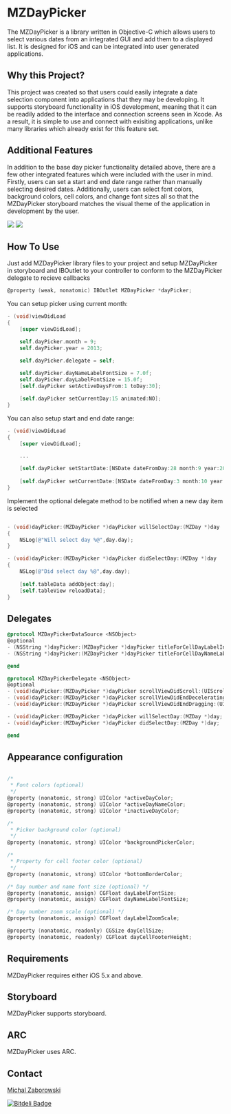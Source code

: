 MZDayPicker
===========

The MZDayPicker is a library written in Objective-C which allows users to 
select various dates from an integrated GUI and add them to a displayed 
list. It is designed for iOS and can be integrated into user generated 
applications. 

## Why this Project?

This project was created so that users could easily integrate a date 
selection component into applications that they may be developing. It 
supports storyboard functionality in iOS development, meaning that it can 
be readily added to the interface and connection screens seen in Xcode. As 
a result, it is simple to use and connect with exisiting applications, 
unlike many libraries which already exist for this feature set.

## Additional Features
In addition to the base day picker functionality detailed above, there are 
a few other integrated features which were included with the user in mind. 
Firstly, users can set a start and end date range rather than manually 
selecting desired dates. Additionally, users can select font colors, 
background colors, cell colors, and change font sizes all so that the 
MZDayPicker storyboard matches the visual theme of the application in 
development by the user.

[![](https://raw.github.com/m1entus/MZDayPicker/master/Screens/screen1.png)](https://raw.github.com/m1entus/MZDayPicker/master/Screens/screen1@2x.png)
[![](https://raw.github.com/m1entus/MZDayPicker/master/Screens/animation.gif)](https://raw.github.com/m1entus/MZDayPicker/master/Screens/animation.gif)

## How To Use

Just add MZDayPicker library files to your project and setup MZDayPicker in storyboard and IBOutlet to your controller to conform to the MZDayPicker delegate to recieve callbacks

``` objective-c
@property (weak, nonatomic) IBOutlet MZDayPicker *dayPicker;
```

You can setup picker using current month:

``` objective-c
- (void)viewDidLoad
{
    [super viewDidLoad];

	self.dayPicker.month = 9;
    self.dayPicker.year = 2013;

    self.dayPicker.delegate = self;
    
    self.dayPicker.dayNameLabelFontSize = 7.0f;
    self.dayPicker.dayLabelFontSize = 15.0f;
    [self.dayPicker setActiveDaysFrom:1 toDay:30];

    [self.dayPicker setCurrentDay:15 animated:NO];
}
```
You can also setup start and end date range:

``` objective-c
- (void)viewDidLoad
{
    [super viewDidLoad];

    ...

    [self.dayPicker setStartDate:[NSDate dateFromDay:28 month:9 year:2013] endDate:[NSDate dateFromDay:5 month:10 year:2013]];
    
    [self.dayPicker setCurrentDate:[NSDate dateFromDay:3 month:10 year:2013] animated:NO];
}
```

Implement the optional delegate method to be notified when a new day item is selected

``` objective-c

- (void)dayPicker:(MZDayPicker *)dayPicker willSelectDay:(MZDay *)day
{
    NSLog(@"Will select day %@",day.day);
}

- (void)dayPicker:(MZDayPicker *)dayPicker didSelectDay:(MZDay *)day
{
    NSLog(@"Did select day %@",day.day);
    
    [self.tableData addObject:day];
    [self.tableView reloadData];
}

```

## Delegates

``` objective-c
@protocol MZDayPickerDataSource <NSObject>
@optional
- (NSString *)dayPicker:(MZDayPicker *)dayPicker titleForCellDayLabelInDay:(MZDay *)day;
- (NSString *)dayPicker:(MZDayPicker *)dayPicker titleForCellDayNameLabelInDay:(MZDay *)day;

@end

@protocol MZDayPickerDelegate <NSObject>
@optional
- (void)dayPicker:(MZDayPicker *)dayPicker scrollViewDidScroll:(UIScrollView *)scrollView;
- (void)dayPicker:(MZDayPicker *)dayPicker scrollViewDidEndDecelerating:(UIScrollView *)scrollView;
- (void)dayPicker:(MZDayPicker *)dayPicker scrollViewDidEndDragging:(UIScrollView *)scrollView;

- (void)dayPicker:(MZDayPicker *)dayPicker willSelectDay:(MZDay *)day;
- (void)dayPicker:(MZDayPicker *)dayPicker didSelectDay:(MZDay *)day;

@end
```

## Appearance configuration

``` objective-c

/* 
 * Font colors (optional)
 */
@property (nonatomic, strong) UIColor *activeDayColor;
@property (nonatomic, strong) UIColor *activeDayNameColor;
@property (nonatomic, strong) UIColor *inactiveDayColor;

/*
 * Picker background color (optional)
 */
@property (nonatomic, strong) UIColor *backgroundPickerColor;

/*
 * Property for cell footer color (optional)
 */
@property (nonatomic, strong) UIColor *bottomBorderColor;

/* Day number and name font size (optional) */
@property (nonatomic, assign) CGFloat dayLabelFontSize;
@property (nonatomic, assign) CGFloat dayNameLabelFontSize;

/* Day number zoom scale (optional) */
@property (nonatomic, assign) CGFloat dayLabelZoomScale;

@property (nonatomic, readonly) CGSize dayCellSize;
@property (nonatomic, readonly) CGFloat dayCellFooterHeight;

```

## Requirements

MZDayPicker requires either iOS 5.x and above.

## Storyboard

MZDayPicker supports storyboard.

## ARC

MZDayPicker uses ARC.

## Contact

[Michal Zaborowski](http://github.com/m1entus) 



[![Bitdeli Badge](https://d2weczhvl823v0.cloudfront.net/m1entus/mzdaypicker/trend.png)](https://bitdeli.com/free "Bitdeli Badge")


